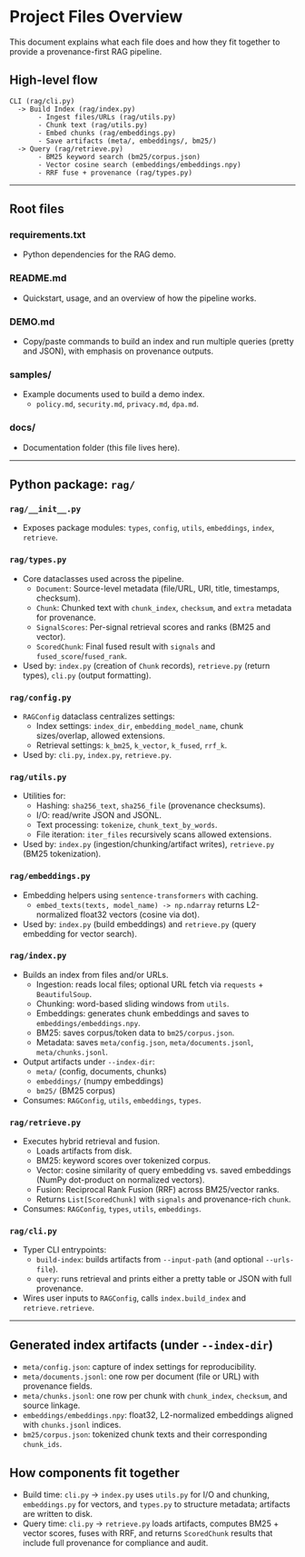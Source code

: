 # Project Files Overview

This document explains what each file does and how they fit together to provide a provenance-first RAG pipeline.

## High-level flow
```
CLI (rag/cli.py)
  -> Build Index (rag/index.py)
       - Ingest files/URLs (rag/utils.py)
       - Chunk text (rag/utils.py)
       - Embed chunks (rag/embeddings.py)
       - Save artifacts (meta/, embeddings/, bm25/)
  -> Query (rag/retrieve.py)
       - BM25 keyword search (bm25/corpus.json)
       - Vector cosine search (embeddings/embeddings.npy)
       - RRF fuse + provenance (rag/types.py)
```

---

## Root files

### requirements.txt
- Python dependencies for the RAG demo.

### README.md
- Quickstart, usage, and an overview of how the pipeline works.

### DEMO.md
- Copy/paste commands to build an index and run multiple queries (pretty and JSON), with emphasis on provenance outputs.

### samples/
- Example documents used to build a demo index.
  - `policy.md`, `security.md`, `privacy.md`, `dpa.md`.

### docs/
- Documentation folder (this file lives here).

---

## Python package: `rag/`

### `rag/__init__.py`
- Exposes package modules: `types`, `config`, `utils`, `embeddings`, `index`, `retrieve`.

### `rag/types.py`
- Core dataclasses used across the pipeline.
  - `Document`: Source-level metadata (file/URL, URI, title, timestamps, checksum).
  - `Chunk`: Chunked text with `chunk_index`, `checksum`, and `extra` metadata for provenance.
  - `SignalScores`: Per-signal retrieval scores and ranks (BM25 and vector).
  - `ScoredChunk`: Final fused result with `signals` and `fused_score`/`fused_rank`.
- Used by: `index.py` (creation of `Chunk` records), `retrieve.py` (return types), `cli.py` (output formatting).

### `rag/config.py`
- `RAGConfig` dataclass centralizes settings:
  - Index settings: `index_dir`, `embedding_model_name`, chunk sizes/overlap, allowed extensions.
  - Retrieval settings: `k_bm25`, `k_vector`, `k_fused`, `rrf_k`.
- Used by: `cli.py`, `index.py`, `retrieve.py`.

### `rag/utils.py`
- Utilities for:
  - Hashing: `sha256_text`, `sha256_file` (provenance checksums).
  - I/O: read/write JSON and JSONL.
  - Text processing: `tokenize`, `chunk_text_by_words`.
  - File iteration: `iter_files` recursively scans allowed extensions.
- Used by: `index.py` (ingestion/chunking/artifact writes), `retrieve.py` (BM25 tokenization).

### `rag/embeddings.py`
- Embedding helpers using `sentence-transformers` with caching.
  - `embed_texts(texts, model_name) -> np.ndarray` returns L2-normalized float32 vectors (cosine via dot).
- Used by: `index.py` (build embeddings) and `retrieve.py` (query embedding for vector search).

### `rag/index.py`
- Builds an index from files and/or URLs.
  - Ingestion: reads local files; optional URL fetch via `requests` + `BeautifulSoup`.
  - Chunking: word-based sliding windows from `utils`.
  - Embeddings: generates chunk embeddings and saves to `embeddings/embeddings.npy`.
  - BM25: saves corpus/token data to `bm25/corpus.json`.
  - Metadata: saves `meta/config.json`, `meta/documents.jsonl`, `meta/chunks.jsonl`.
- Output artifacts under `--index-dir`:
  - `meta/` (config, documents, chunks)
  - `embeddings/` (numpy embeddings)
  - `bm25/` (BM25 corpus)
- Consumes: `RAGConfig`, `utils`, `embeddings`, `types`.

### `rag/retrieve.py`
- Executes hybrid retrieval and fusion.
  - Loads artifacts from disk.
  - BM25: keyword scores over tokenized corpus.
  - Vector: cosine similarity of query embedding vs. saved embeddings (NumPy dot-product on normalized vectors).
  - Fusion: Reciprocal Rank Fusion (RRF) across BM25/vector ranks.
  - Returns `List[ScoredChunk]` with `signals` and provenance-rich `chunk`.
- Consumes: `RAGConfig`, `types`, `utils`, `embeddings`.

### `rag/cli.py`
- Typer CLI entrypoints:
  - `build-index`: builds artifacts from `--input-path` (and optional `--urls-file`).
  - `query`: runs retrieval and prints either a pretty table or JSON with full provenance.
- Wires user inputs to `RAGConfig`, calls `index.build_index` and `retrieve.retrieve`.

---

## Generated index artifacts (under `--index-dir`)
- `meta/config.json`: capture of index settings for reproducibility.
- `meta/documents.jsonl`: one row per document (file or URL) with provenance fields.
- `meta/chunks.jsonl`: one row per chunk with `chunk_index`, `checksum`, and source linkage.
- `embeddings/embeddings.npy`: float32, L2-normalized embeddings aligned with `chunks.jsonl` indices.
- `bm25/corpus.json`: tokenized chunk texts and their corresponding `chunk_ids`.

## How components fit together
- Build time: `cli.py` → `index.py` uses `utils.py` for I/O and chunking, `embeddings.py` for vectors, and `types.py` to structure metadata; artifacts are written to disk.
- Query time: `cli.py` → `retrieve.py` loads artifacts, computes BM25 + vector scores, fuses with RRF, and returns `ScoredChunk` results that include full provenance for compliance and audit. 